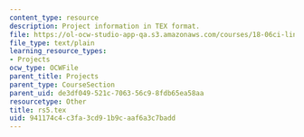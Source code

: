 ```yaml
---
content_type: resource
description: Project information in TEX format.
file: https://ol-ocw-studio-app-qa.s3.amazonaws.com/courses/18-06ci-linear-algebra-communications-intensive-spring-2004/941174c4c3fa3cd91b9caaf6a3c7badd_rs5.tex
file_type: text/plain
learning_resource_types:
- Projects
ocw_type: OCWFile
parent_title: Projects
parent_type: CourseSection
parent_uid: de3df049-521c-7063-56c9-8fdb65ea58aa
resourcetype: Other
title: rs5.tex
uid: 941174c4-c3fa-3cd9-1b9c-aaf6a3c7badd
---
```

